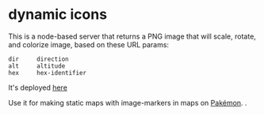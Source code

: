 # dynamic icons

This is a node-based server that returns a PNG image that will scale, rotate, and colorize image, based on these URL params:

```
dir     direction
alt     altitude
hex     hex-identifier
```

It's deployed [here](https://dynamic-icons.vercel.app/api)

Use it for making static maps with image-markers in maps on [Pakémon](https://github.com/notnullgames//pakemon).
.
